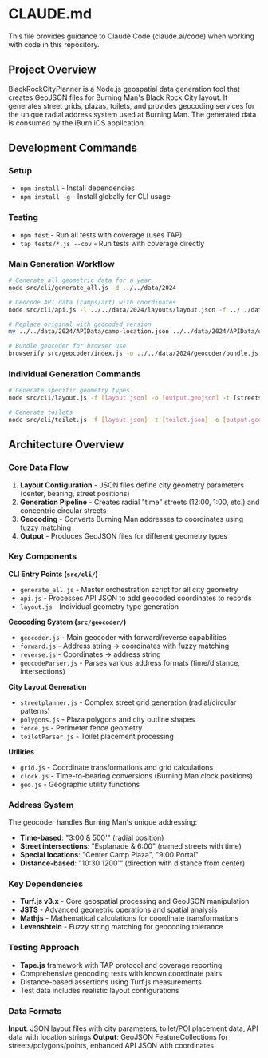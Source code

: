 # CLAUDE.md

This file provides guidance to Claude Code (claude.ai/code) when working with code in this repository.

## Project Overview

BlackRockCityPlanner is a Node.js geospatial data generation tool that creates GeoJSON files for Burning Man's Black Rock City layout. It generates street grids, plazas, toilets, and provides geocoding services for the unique radial address system used at Burning Man. The generated data is consumed by the iBurn iOS application.

## Development Commands

### Setup
- `npm install` - Install dependencies
- `npm install -g` - Install globally for CLI usage

### Testing
- `npm test` - Run all tests with coverage (uses TAP)
- `tap tests/*.js --cov` - Run tests with coverage directly

### Main Generation Workflow
```bash
# Generate all geometric data for a year
node src/cli/generate_all.js -d ../../data/2024

# Geocode API data (camps/art) with coordinates
node src/cli/api.js -l ../../data/2024/layouts/layout.json -f ../../data/2024/APIData/camp.json -k location_string -o ../../data/2024/APIData/camp-location.json

# Replace original with geocoded version
mv ../../data/2024/APIData/camp-location.json ../../data/2024/APIData/camp.json

# Bundle geocoder for browser use
browserify src/geocoder/index.js -o ../../data/2024/geocoder/bundle.js
```

### Individual Generation Commands
```bash
# Generate specific geometry types
node src/cli/layout.js -f [layout.json] -o [output.geojson] -t [streets|polygons|outline|fence|dmz]

# Generate toilets
node src/cli/toilet.js -f [layout.json] -t [toilet.json] -o [output.geojson]
```

## Architecture Overview

### Core Data Flow
1. **Layout Configuration** - JSON files define city geometry parameters (center, bearing, street positions)
2. **Generation Pipeline** - Creates radial "time" streets (12:00, 1:00, etc.) and concentric circular streets
3. **Geocoding** - Converts Burning Man addresses to coordinates using fuzzy matching
4. **Output** - Produces GeoJSON files for different geometry types

### Key Components

**CLI Entry Points (`src/cli/`)**
- `generate_all.js` - Master orchestration script for all city geometry
- `api.js` - Processes API JSON to add geocoded coordinates to records
- `layout.js` - Individual geometry type generation

**Geocoding System (`src/geocoder/`)**
- `geocoder.js` - Main geocoder with forward/reverse capabilities
- `forward.js` - Address string → coordinates with fuzzy matching
- `reverse.js` - Coordinates → address string
- `geocodeParser.js` - Parses various address formats (time/distance, intersections)

**City Layout Generation**
- `streetplanner.js` - Complex street grid generation (radial/circular patterns)
- `polygons.js` - Plaza polygons and city outline shapes
- `fence.js` - Perimeter fence geometry
- `toiletParser.js` - Toilet placement processing

**Utilities**
- `grid.js` - Coordinate transformations and grid calculations
- `clock.js` - Time-to-bearing conversions (Burning Man clock positions)
- `geo.js` - Geographic utility functions

### Address System
The geocoder handles Burning Man's unique addressing:
- **Time-based**: "3:00 & 500'" (radial position)
- **Street intersections**: "Esplanade & 6:00" (named streets with time)
- **Special locations**: "Center Camp Plaza", "9:00 Portal"
- **Distance-based**: "10:30 1200'" (direction with distance from center)

### Key Dependencies
- **Turf.js v3.x** - Core geospatial processing and GeoJSON manipulation
- **JSTS** - Advanced geometric operations and spatial analysis
- **Mathjs** - Mathematical calculations for coordinate transformations
- **Levenshtein** - Fuzzy string matching for geocoding tolerance

### Testing Approach
- **Tape.js** framework with TAP protocol and coverage reporting
- Comprehensive geocoding tests with known coordinate pairs
- Distance-based assertions using Turf.js measurements
- Test data includes realistic layout configurations

### Data Formats
**Input**: JSON layout files with city parameters, toilet/POI placement data, API data with location strings
**Output**: GeoJSON FeatureCollections for streets/polygons/points, enhanced API JSON with coordinates